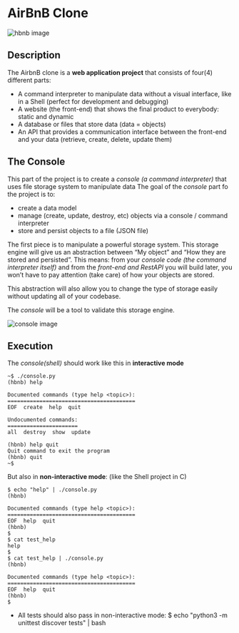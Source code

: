 # AirBnB Clone

![hbnb image](https://s3.amazonaws.com/alx-intranet.hbtn.io/uploads/medias/2018/6/65f4a1dd9c51265f49d0.png?X-Amz-Algorithm=AWS4-HMAC-SHA256&X-Amz-Credential=AKIARDDGGGOUSBVO6H7D%2F20220806%2Fus-east-1%2Fs3%2Faws4_request&X-Amz-Date=20220806T223525Z&X-Amz-Expires=86400&X-Amz-SignedHeaders=host&X-Amz-Signature=cee3349af2a5df862898b092559491add2ff554e91dc5df0bd9c040a241d09f5)

## Description
The AirbnB clone is a **web application project** that consists of four(4) different parts:

- A command interpreter to manipulate data without a visual interface, like in a Shell (perfect for development and debugging)
- A website (the front-end) that shows the final product to everybody: static and dynamic
- A database or files that store data (data = objects)
- An API that provides a communication interface between the front-end and your data (retrieve, create, delete, update them)

## The Console
This part of the project is to create a *console (a command interpreter)* that uses
file storage system to manipulate data
The goal of the *console* part fo the project is to:
- create a data model
- manage (create, update, destroy, etc) objects via a console / command interpreter
- store and persist objects to a file (JSON file)

The first piece is to manipulate a powerful storage system. This storage engine will
give us an abstraction between “My object” and “How they are stored and persisted”.
This means: from your *console code (the command interpreter itself)* and from the
*front-end and RestAPI* you will build later, you won’t have to pay attention (take care)
of how your objects are stored.

This abstraction will also allow you to change the type of storage easily without updating all of your codebase.

The *console* will be a tool to validate this storage engine.

![console image](https://s3.amazonaws.com/alx-intranet.hbtn.io/uploads/medias/2018/6/815046647d23428a14ca.png?X-Amz-Algorithm=AWS4-HMAC-SHA256&X-Amz-Credential=AKIARDDGGGOUSBVO6H7D%2F20220806%2Fus-east-1%2Fs3%2Faws4_request&X-Amz-Date=20220806T223525Z&X-Amz-Expires=86400&X-Amz-SignedHeaders=host&X-Amz-Signature=28e5262b207e8292282c7430e27755d77c976d26225200189cb47975323eb623)


## Execution
The *console(shell)* should work like this in **interactive mode**

```
~$ ./console.py
(hbnb) help

Documented commands (type help <topic>):
========================================
EOF  create  help  quit

Undocumented commands:
======================
all  destroy  show  update

(hbnb) help quit
Quit command to exit the program
(hbnb) quit
~$
```

But also in **non-interactive mode**: (like the Shell project in C)

```
$ echo "help" | ./console.py
(hbnb)

Documented commands (type help <topic>):
========================================
EOF  help  quit
(hbnb) 
$
$ cat test_help
help
$
$ cat test_help | ./console.py
(hbnb)

Documented commands (type help <topic>):
========================================
EOF  help  quit
(hbnb) 
$
```

- All tests should also pass in non-interactive mode: $ echo "python3 -m unittest discover tests" | bash
